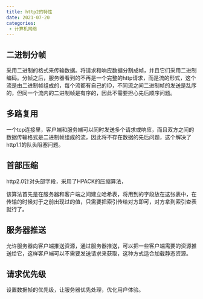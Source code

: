 ```yaml
---
title: http2的特性
date: 2021-07-20
categories: 
 - 计算机网络
---
```


## 二进制分帧
采用二进制的格式来传输数据。将请求和响应数据分割成帧，并且它们采用二进制编码。分帧之后，服务器看到的不再是一个完整的http请求，而是流的形式，这个流是由二进制帧组成的，每个流都有自己的ID，不同流之间二进制帧的发送是乱序的，但同一个流内的二进制帧是有序的，因此不需要担心先后顺序问题。

## 多路复用
一个tcp连接里，客户端和服务端可以同时发送多个请求或响应，而且双方之间的数据传输格式是二进制帧组成的流，因此将不存在数据的先后问题，这个解决了http1.1的队头阻塞问题。

## 首部压缩
http2.0针对头部字段，采用了HPACK的压缩算法，

该算法首先是在服务器和客户端之间建立哈希表，将用到的字段放在这张表中，在传输的时候对于之前出现过的值，只需要把索引传给对方即可，对方拿到索引查表就行了。

## 服务器推送
允许服务器向客户端推送资源，通过服务器推送，可以把一些客户端需要的资源推送给它，这样客户端可以不需要发送请求来获取，这种方式适合加载静态资源。

## 请求优先级
设置数据帧的优先级，让服务器优先处理，优化用户体验。